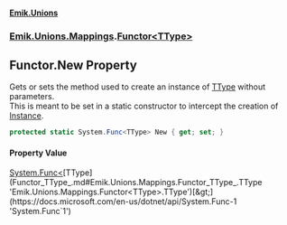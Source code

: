 #### [Emik.Unions](index.md 'index')
### [Emik.Unions.Mappings](Emik.Unions.Mappings.md 'Emik.Unions.Mappings').[Functor&lt;TType&gt;](Functor_TType_.md 'Emik.Unions.Mappings.Functor<TType>')

## Functor<TType>.New Property

Gets or sets the method used to create an instance of [TType](Functor_TType_.md#Emik.Unions.Mappings.Functor_TType_.TType 'Emik.Unions.Mappings.Functor<TType>.TType') without parameters.  
This is meant to be set in a static constructor to intercept the creation of [Instance](Functor_TType_.Instance.md 'Emik.Unions.Mappings.Functor<TType>.Instance').

```csharp
protected static System.Func<TType> New { get; set; }
```

#### Property Value
[System.Func&lt;](https://docs.microsoft.com/en-us/dotnet/api/System.Func-1 'System.Func`1')[TType](Functor_TType_.md#Emik.Unions.Mappings.Functor_TType_.TType 'Emik.Unions.Mappings.Functor<TType>.TType')[&gt;](https://docs.microsoft.com/en-us/dotnet/api/System.Func-1 'System.Func`1')